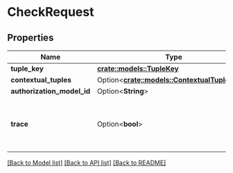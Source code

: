 # CheckRequest

## Properties

Name | Type | Description | Notes
------------ | ------------- | ------------- | -------------
**tuple_key** | [**crate::models::TupleKey**](TupleKey.md) |  | 
**contextual_tuples** | Option<[**crate::models::ContextualTupleKeys**](ContextualTupleKeys.md)> |  | [optional]
**authorization_model_id** | Option<**String**> |  | [optional]
**trace** | Option<**bool**> | Defaults to false. Making it true has performance implications. | [optional][readonly]

[[Back to Model list]](../README.md#documentation-for-models) [[Back to API list]](../README.md#documentation-for-api-endpoints) [[Back to README]](../README.md)


